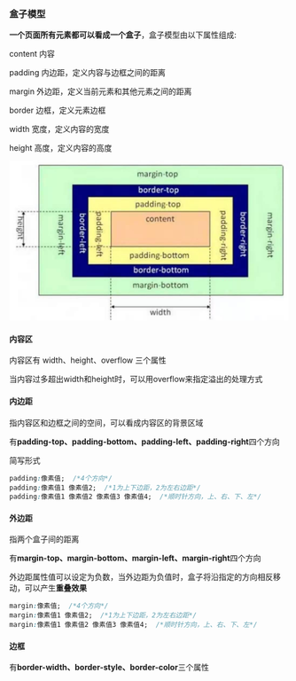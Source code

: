 ### 盒子模型

**一个页面所有元素都可以看成一个盒子**，盒子模型由以下属性组成:

content 内容

padding 内边距，定义内容与边框之间的距离

margin 外边距，定义当前元素和其他元素之间的距离

border 边框，定义元素边框

width 宽度，定义内容的宽度

height 高度，定义内容的高度

![](..\photo\盒子.jpg)

#### 内容区

内容区有 width、height、overflow 三个属性

当内容过多超出width和height时，可以用overflow来指定溢出的处理方式

#### 内边距

指内容区和边框之间的空间，可以看成内容区的背景区域

有**padding-top、padding-bottom、padding-left、padding-right**四个方向

简写形式

```css
padding:像素值;  /*4个方向*/
padding:像素值1 像素值2;  /*1为上下边距，2为左右边距*/
padding:像素值1 像素值2 像素值3 像素值4;  /*顺时针方向，上、右、下、左*/
```

#### 外边距

指两个盒子间的距离

有**margin-top、margin-bottom、margin-left、margin-right**四个方向

外边距属性值可以设定为负数，当外边距为负值时，盒子将沿指定的方向相反移动，可以产生**重叠效果**

```css
margin:像素值;  /*4个方向*/
margin:像素值1 像素值2;  /*1为上下边距，2为左右边距*/
margin:像素值1 像素值2 像素值3 像素值4;  /*顺时针方向，上、右、下、左*/
```

#### 边框

有**border-width、border-style、border-color**三个属性